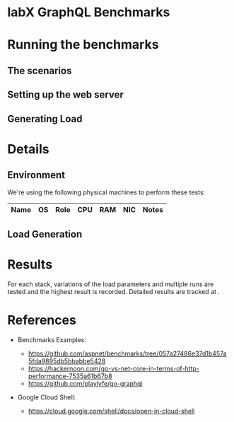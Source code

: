 # labX GraphQL Benchmarks

# Running the benchmarks

## The scenarios

## Setting up the web server

## Generating Load

# Details

## Environment
We're using the following physical machines to perform these tests:

| Name | OS | Role | CPU | RAM | NIC | Notes |
| ---- | --- | ---- | --- | --- | --- | ----- |

## Load Generation

# Results
For each stack, variations of the load parameters and multiple runs are tested and the highest result is recorded. Detailed results are tracked at .

# References

* Benchmarks Examples:

  * https://github.com/aspnet/benchmarks/tree/057a27486e37d1b457a5fda9895db5bbabbe5428
  * https://hackernoon.com/go-vs-net-core-in-terms-of-http-performance-7535a61b67b8
  * https://github.com/playlyfe/go-graphql

* Google Cloud Shell:
  * https://cloud.google.com/shell/docs/open-in-cloud-shell
